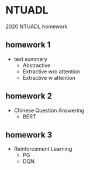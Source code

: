 # NTUADL
2020 NTUADL homework
## homework 1
* text summary
  * Abstractive
  * Extractive w/o attention
  * Extractive w attention
## homework 2
* Chinese Question Answering
  * BERT
## homework 3
* Reinforcement Learning
  * PG
  * DQN
